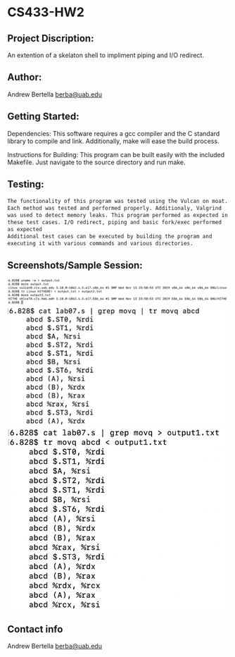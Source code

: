 # CS433-HW2

## Project Discription:
An extention of a skelaton shell to impliment piping and I/O redirect.

## Author:
Andrew Bertella
berba@uab.edu

## Getting Started:
Dependencies:
    This software requires a gcc compiler and the C standard library to compile and link. Additionally, make will ease the build process.

Instructions for Building:
    This program can be built easily with the included Makefile. Just navigate to the source directory and run make.
    
## Testing:
    The functionality of this program was tested using the Vulcan on moat. Each method was tested and performed properly. Additionaly, Valgrind was used to detect memory leaks. This program performed as expected in these test cases. I/O redirect, piping and basic fork/exec performed as expected
    Additional test cases can be executed by building the program and executing it with various commands and various directories.

## Screenshots/Sample Session:
![Screenshot](screenshot1.png)
![Screenshot](screenshot2.png)
![Screenshot](screenshot3.png)

## Contact info
Andrew Bertella
berba@uab.edu
